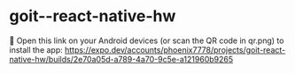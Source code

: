 # goit--react-native-hw

🤖 Open this link on your Android devices (or scan the QR code in qr.png) to install the app:
https://expo.dev/accounts/phoenix7778/projects/goit-react-native-hw/builds/2e70a05d-a789-4a70-9c5e-a121960b9265

